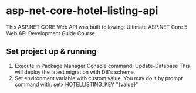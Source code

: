 # asp-net-core-hotel-listing-api
This ASP.NET CORE Web API was built following: Ultimate ASP.NET Core 5 Web API Development Guide Course


## Set project up & running

1. Execute in Package Manager Console command: Update-Database
   This will deploy the latest migration with DB's scheme.
2. Set environment variable with custom value. You may do it by prompt command with: setx HOTELLISTING_KEY "{value}"
